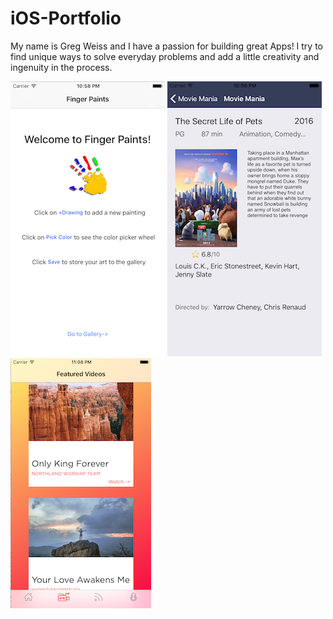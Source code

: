 # iOS-Portfolio

My name is Greg Weiss and I have a passion for building great Apps! I try to find unique ways to solve everyday problems and add a little creativity and ingenuity in the process.

![FingerPaints](https://github.com/wiseguy16/iOS-Portfolio/blob/master/FingerPaints.png)  ![MovieMania](https://github.com/wiseguy16/iOS-Portfolio/blob/master/MovieMania.png)  ![NACDNews](https://github.com/wiseguy16/iOS-Portfolio/blob/master/NACDNews.png)









